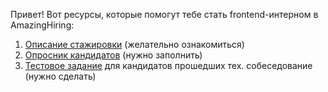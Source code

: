Привет! Вот ресурсы, которые помогут тебе стать frontend-интерном в AmazingHiring:
1. [Описание стажировки](https://github.com/Bolmazov/ah-frontend-intern/blob/master/DESCRIPTION.md) (желательно ознакомиться)
2. [Опросник кандидатов](https://goo.gl/forms/LWqSzpLkRc6Xvlru1) (нужно заполнить)
3. [Тестовое задание](https://github.com/Bolmazov/ah-frontend-intern/blob/master/TEST.md) для кандидатов прошедших тех. собеседование (нужно сделать)
